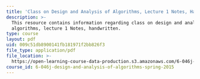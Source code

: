 ```yaml
---
title: 'Class on Design and Analysis of Algorithms, Lecture 1 Notes, Handwritten'
description: >-
  This resource contains information regarding class on design and analysis of
  algorithms, lecture 1 Notes, handwritten.
type: course
layout: pdf
uid: 009c51db8900141fb181971f2bb826f3
file_type: application/pdf
file_location: >-
  https://open-learning-course-data-production.s3.amazonaws.com/6-046j-design-and-analysis-of-algorithms-spring-2015/009c51db8900141fb181971f2bb826f3_MIT6_046JS15_writtenlec1.pdf
course_id: 6-046j-design-and-analysis-of-algorithms-spring-2015
---
```

